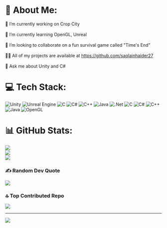 # 💫 About Me:
🔭 I’m currently working on Crop City<br><br>🌱 I’m currently learning OpenGL, Unreal<br><br>👯 I’m looking to collaborate on a fun survival game called "Time's End"<br><br>👨‍💻 All of my projects are available at https://github.com/saqlainhaider27<br><br>💬 Ask me about Unity and C#


# 💻 Tech Stack:
![Unity](https://img.shields.io/badge/unity-%23000000.svg?style=flat&logo=unity&logoColor=white) ![Unreal Engine](https://img.shields.io/badge/unrealengine-%23313131.svg?style=flat&logo=unrealengine&logoColor=white) ![C](https://img.shields.io/badge/c-%2300599C.svg?style=flat&logo=c&logoColor=white) ![C#](https://img.shields.io/badge/c%23-%23239120.svg?style=flat&logo=csharp&logoColor=white) ![C++](https://img.shields.io/badge/c++-%2300599C.svg?style=flat&logo=c%2B%2B&logoColor=white) ![Java](https://img.shields.io/badge/java-%23ED8B00.svg?style=flat&logo=openjdk&logoColor=white) ![.Net](https://img.shields.io/badge/.NET-5C2D91?style=flat&logo=.net&logoColor=white) ![C](https://img.shields.io/badge/c-%2300599C.svg?style=flat&logo=c&logoColor=white) ![C#](https://img.shields.io/badge/c%23-%23239120.svg?style=flat&logo=csharp&logoColor=white) ![C++](https://img.shields.io/badge/c++-%2300599C.svg?style=flat&logo=c%2B%2B&logoColor=white) ![Java](https://img.shields.io/badge/java-%23ED8B00.svg?style=flat&logo=openjdk&logoColor=white) ![OpenGL](https://img.shields.io/badge/OpenGL-%23FFFFFF.svg?style=flat&logo=opengl)
# 📊 GitHub Stats:
![](https://github-readme-stats.vercel.app/api?username=saqlainhaider27&theme=dark&hide_border=false&include_all_commits=true&count_private=true)<br/>
![](https://github-readme-streak-stats.herokuapp.com/?user=saqlainhaider27&theme=dark&hide_border=false)<br/>
![](https://github-readme-stats.vercel.app/api/top-langs/?username=saqlainhaider27&theme=dark&hide_border=false&include_all_commits=true&count_private=true&layout=compact)

### ✍️ Random Dev Quote
![](https://quotes-github-readme.vercel.app/api?type=horizontal&theme=radical)

### 🔝 Top Contributed Repo
![](https://github-contributor-stats.vercel.app/api?username=saqlainhaider27&limit=5&theme=dark&combine_all_yearly_contributions=true)

---
[![](https://visitcount.itsvg.in/api?id=saqlainhaider27&icon=0&color=0)](https://visitcount.itsvg.in)

<!-- Proudly created with GPRM ( https://gprm.itsvg.in ) -->
